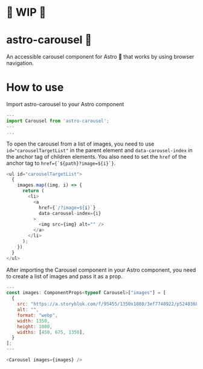 # 🚧 WIP 🚧

# astro-carousel 🎠

An accessible carousel component for Astro 🚀 that works by using browser navigation. 

# How to use

Import astro-carousel to your Astro component

````js
---
import Carousel from 'astro-carousel';
---
...
````


To open the carousel from a list of images, you need to use `id="carouselTargetList"` in the parent element and `data-carousel-index` in the anchor tag of children elements. You also need to set the `href` of the anchor tag to ```href={`${path}?image=${i}`}```.
 
```js
<ul id="carouselTargetList">
  {
    images.map((img, i) => {
      return (
        <li>
          <a
            href={`/?image=${i}`}
            data-carousel-index={i}
          >
            <img src={img} alt="" />
          </a>
        </li>
      );
    })
  }
</ul>
```

After importing the Carousel component in your Astro component, you need to create a list of images and pass it as a prop. 

```js
---
const images: ComponentProps<typeof Carousel>["images"] = [
  {
    src: "https://a.storyblok.com/f/95455/1350x1080/3ef7748922/p5240368.jpg",
    alt: "",
    format: "webp",
    width: 1350,
    height: 1080,
    widths: [450, 675, 1350],
  }
];
---

<Carousel images={images} />
```



